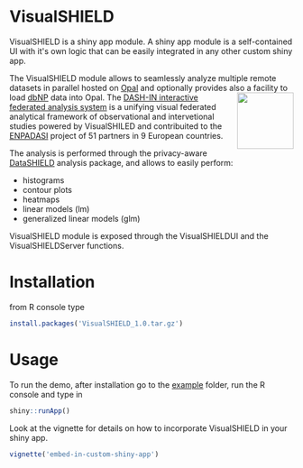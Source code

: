 # VisualSHIELD

VisualSHIELD is a shiny app module.
A shiny app module is a self-contained UI with it's own logic that can be easily integrated in any other custom shiny app. 

The VisualSHIELD module allows to seamlessly analyze multiple remote datasets in parallel hosted on  [Opal](https://www.obiba.org/pages/products/opal/) and optionally provides also a facility to load [dbNP](https://dashin.eu/interventionstudies/) data into Opal.
<img align="right" height="100" src="https://dashin.cosbi.eu/img/dash-in_logo.png">
The [DASH-IN interactive federated analysis system](https://dashin.cosbi.eu/) is a unifying visual federated analytical framework of observational and intervetional studies powered by VisualSHILED and contribuited to the [ENPADASI](https://www.dtls.nl/wp-content/uploads/2016/05/ENPADASI_Bouwman_250516_FAIR.pdf#page=7) project of 51 partners in 9 European countries.

The analysis is performed through the privacy-aware [DataSHIELD](https://www.datashield.ac.uk/) analysis package, and allows to easily perform:
* histograms
* contour plots
* heatmaps
* linear models (lm)
* generalized linear models (glm)

VisualSHIELD module is exposed through the VisualSHIELDUI and the VisualSHIELDServer functions. 

# Installation

from R console type

```R
install.packages('VisualSHIELD_1.0.tar.gz')
```
# Usage

To run the demo, after installation go to the [example](example) folder, run the R console and type in

```R
shiny::runApp() 
```

Look at the vignette for details on how to incorporate VisualSHIELD in your shiny app.

```R
vignette('embed-in-custom-shiny-app')
```
